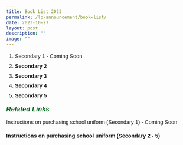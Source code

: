 ```yaml
---
title: Book List 2023
permalink: /lp-announcement/book-list/
date: 2023-10-27
layout: post
description: ""
image: ""
---
```

<ol>
<li style="font-size:14.5px;margin-bottom:5px;font-family:sans-serif;line-height:1.5;">Secondary 1 - Coming Soon</li>
<li style="font-size:14.5px;margin-bottom:5px;font-family:sans-serif;line-height:1.5;"><a href="https://drive.google.com/file/d/1ofzWJlZkYqWU8Evcj7QugxOhdHU4tlzf/view?usp=sharing" style="font-size:14.5px; line-height:1.5;font-family:sans-serif;font-weight:bold;text-decoration: none;">Secondary 2</a></li>
<li style="font-size:14.5px;margin-bottom:5px;font-family:sans-serif;line-height:1.5;"><a href="https://drive.google.com/file/d/1bHIfIItK7UX1Cx4Ra8iadBTo4bATbH3o/view?usp=sharing" style="font-size:14.5px; line-height:1.5;font-family:sans-serif;font-weight:bold;text-decoration: none;">Secondary 3</a></li>
<li style="font-size:14.5px;margin-bottom:5px;font-family:sans-serif;line-height:1.5;"><a href="https://drive.google.com/file/d/1Y5jaUEp7Wb3MZgj2lnyD3kO6VfbOOgjO/view?usp=sharing" style="font-size:14.5px; line-height:1.5;font-family:sans-serif;font-weight:bold;text-decoration: none;">Secondary 4</a></li>
<li style="font-size:14.5px;margin-bottom:5px;font-family:sans-serif;line-height:1.5;"><a href="https://drive.google.com/file/d/18hWZPxo-vE8TE1GASs_17ShNi0NLqkXT/view?usp=sharing" style="font-size:14.5px; line-height:1.5;font-family:sans-serif;font-weight:bold;text-decoration: none;">Secondary 5</a></li>
</ol>
<h5 style="font-weight: 700;margin: 0;color:#0B6623;font-size:18px;margin-top:15px; font-family:sans-serif;text-align:left;" class="header">Related Links</h5>
<p style="font-size:14.5px; line-height:1.5;font-family:sans-serif;">Instructions on purchasing school uniform (Secondary 1) - Coming Soon</p>
<p style="font-size:14.5px; line-height:2;margin-top:15px; font-family:Open Sans"><a href="https://drive.google.com/file/d/1hf2MK2EdDe_QyiH0U8-HbNNWfNJdPeqX/view?usp=sharing" style="font-size:14.5px; line-height:1.5;font-family:sans-serif;font-weight:bold;text-decoration: none;">Instructions on purchasing school uniform (Secondary 2 - 5)</a></p>